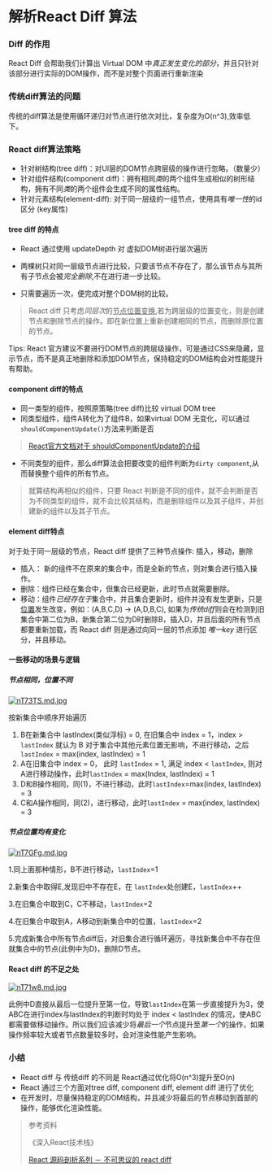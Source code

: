 # 解析React Diff 算法

### Diff 的作用

React Diff 会帮助我们计算出 Virtual DOM 中*真正发生变化的部分*，并且只针对该部分进行实际的DOM操作，而不是对整个页面进行重新渲染

### 传统diff算法的问题

传统的diff算法是使用循环递归对节点进行依次对比，复杂度为O(n^3),效率低下。

### React diff算法策略

- 针对树结构(tree diff)：对UI层的DOM节点跨层级的操作进行忽略。（数量少）
- 针对组件结构(component diff)：拥有相同*类*的两个组件生成相似的树形结构，拥有不同*类*的两个组件会生成不同的属性结构。
- 针对元素结构(element-diff): 对于同一层级的一组节点，使用具有*唯一性*的id区分 (key属性)



#### tree diff 的特点

- React 通过使用 updateDepth 对 虚拟DOM树进行层次遍历

- 两棵树只对同一层级节点进行比较，只要该节点不存在了，那么该节点与其所有子节点会被*完全删除*,不在进行进一步比较。
- 只需要遍历一次，便完成对整个DOM树的比较。

> React diff 只考虑*同层次*的<u>节点位置变换</u>,若为跨层级的位置变化，则是创建节点和删除节点的操作。即在新位置上重新创建相同的节点，而删除原位置的节点。

 

Tips:  React 官方建议不要进行DOM节点的跨层级操作，可是通过CSS来隐藏，显示节点，而不是真正地删除和添加DOM节点，保持稳定的DOM结构会对性能提升有帮助。



#### component diff的特点

- 同一类型的组件，按照原策略(tree diff)比较 virtual DOM tree 
- 同类型组件，组件A转化为了组件B，如果virtual DOM 无变化，可以通过`shouldComponentUpdate()`方法来判断是否

> [React官方文档对于 shouldComponentUpdate的介绍](https://zh-hans.reactjs.org/docs/optimizing-performance.html#shouldcomponentupdate-in-action)

- 不同类型的组件，那么diff算法会把要改变的组件判断为`dirty component`,从而替换整个组件的所有节点。

> 就算结构再相似的组件，只要 React 判断是不同的组件，就不会判断是否为不同类型的组件，就不会比较其结构，而是删除组件以及其子组件，并创建新的组件以及其子节点。



#### element diff特点

对于处于同一层级的节点，React diff 提供了三种节点操作: 插入，移动，删除

- 插入： 新的组件不在原来的集合中，而是全新的节点，则对集合进行插入操作。
- 删除：组件已经在集合中，但集合已经更新，此时节点就需要删除。
- 移动：组件*已经存在于*集合中，并且集合更新时，组件并没有发生更新，只是<u>位置</u>发生改变，例如：(A,B,C,D) → (A,D,B,C), 如果为*传统diff*则会在检测到旧集合中第二位为B，新集合第二位为D时删除B，插入D，并且后面的所有节点都要重新加载，而 React diff 则是通过向同一层的节点添加 *唯一key* 进行区分，并且移动。



#### 一些移动的场景与逻辑

##### 节点相同，位置不同

[![nT73TS.md.jpg](https://s2.ax1x.com/2019/09/18/nT73TS.md.jpg)](https://imgchr.com/i/nT73TS)

按新集合中顺序开始遍历

1. B在新集合中 lastIndex(类似浮标) = 0, 在旧集合中 index = 1，index > `lastIndex` 就认为 B 对于集合中其他元素位置无影响，不进行移动，之后` lastIndex` = max(index, lastIndex) = 1
2. A在旧集合中 index = 0， 此时 `lastIndex` = 1, 满足 index < `lastIndex`, 则对A进行移动操作，此时`lastIndex` = max(Index, lastIndex) = 1
3. D和B操作相同，同(1)，不进行移动，此时`lastIndex`=max(index, lastIndex) = 3
4. C和A操作相同，同(2)，进行移动，此时`lastIndex` = max(index, lastIndex) = 3

##### 节点位置均有变化

[![nT7GFg.md.jpg](https://s2.ax1x.com/2019/09/18/nT7GFg.md.jpg)](https://imgchr.com/i/nT7GFg)

1.同上面那种情形，B不进行移动，`lastIndex`=1

2.新集合中取得E,发现旧中不存在E，在 `lastIndex`处创建E，`lastIndex`++

3.在旧集合中取到C，C不移动，`lastIndex`=2

4.在旧集合中取到A，A移动到新集合中的位置，`lastIndex`=2

5.完成新集合中所有节点diff后，对旧集合进行循环遍历，寻找新集合中不存在但就集合中的节点(此例中为D)，删除D节点。

#### React diff 的不足之处

[![nT71w8.md.jpg](https://s2.ax1x.com/2019/09/18/nT71w8.md.jpg)](https://imgchr.com/i/nT71w8)

此例中D直接从最后一位提升至第一位，导致`lastIndex`在第一步直接提升为3，使ABC在进行index与lastIndex的判断时均处于 index < lastIndex 的情况，使ABC都需要做移动操作。所以我们应该减少将*最后一个*节点提升至*第一个*的操作，如果操作频率较大或者节点数量较多时，会对渲染性能产生影响。





### 小结

- React diff 与 传统diff 的不同是 React通过优化将O(n^3)提升至O(n)
- React 通过三个方面对tree diff, component diff, element diff 进行了优化
- 在开发时，尽量保持稳定的DOM结构，并且减少将最后的节点移动到首部的操作，能够优化渲染性能。



> 参考资料
>
> 《深入React技术栈》
>
> [React 源码剖析系列 － 不可思议的 react diff](https://zhuanlan.zhihu.com/p/20346379)